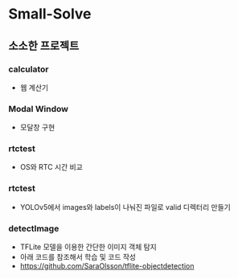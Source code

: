 # Small-Solve
## 소소한 프로젝트  
### calculator 
- 웹 계산기
### Modal Window  
- 모달창 구현  
### rtctest
- OS와 RTC 시간 비교
### rtctest
- YOLOv5에서 images와 labels이 나눠진 파일로 valid 디렉터리 만들기
### detectImage
- TFLite 모델을 이용한 간단한 이미지 객체 탐지
- 아래 코드를 참조해서 학습 및 코드 작성
- https://github.com/SaraOlsson/tflite-objectdetection  
